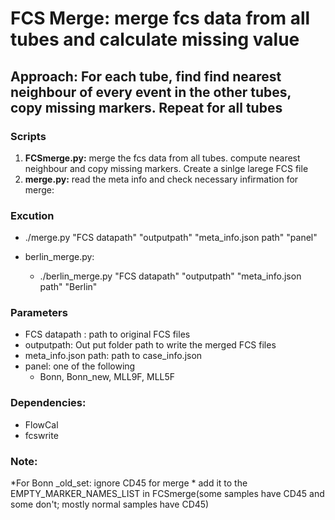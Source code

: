 # FCS Merge: merge fcs data from all tubes and calculate missing value
## Approach: For each tube, find find nearest neighbour of every event in the other tubes, copy missing markers. Repeat for all tubes

### Scripts
1. **FCSmerge.py:** merge the fcs data from all tubes. compute nearest neighbour and copy missing markers. Create a sinlge larege FCS file
2. **merge.py:** read the meta info and check necessary infirmation for merge:

### Excution
* ./merge.py "FCS datapath" "outputpath" "meta_info.json path" "panel"
	
* berlin_merge.py:
   * ./berlin_merge.py "FCS datapath" "outputpath" "meta_info.json path" "Berlin"

### Parameters
* FCS datapath : path to original FCS files
* outputpath: Out put folder path to write the merged FCS files
* meta_info.json path: path to case_info.json
* panel: one of the following
	* Bonn, Bonn_new, MLL9F, MLL5F

### Dependencies:
* FlowCal
* fcswrite

### Note:
*For Bonn _old_set: ignore CD45 for merge 
	* add it to the EMPTY_MARKER_NAMES_LIST in FCSmerge(some samples have CD45 and some don't; mostly normal samples have CD45)
